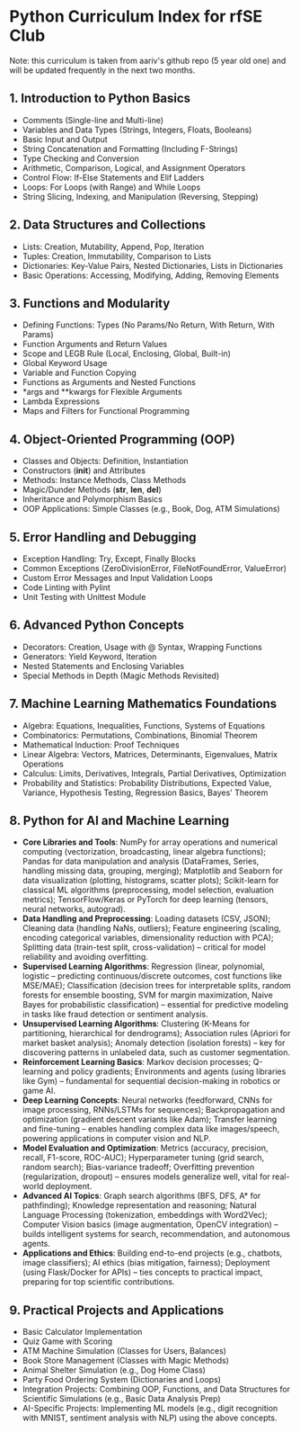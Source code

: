 # Python Curriculum Index for rfSE Club

Note: this curriculum is taken from aariv's github repo (5 year old one) and will be updated frequently in the next two months.

## 1. Introduction to Python Basics

- Comments (Single-line and Multi-line)
- Variables and Data Types (Strings, Integers, Floats, Booleans)
- Basic Input and Output
- String Concatenation and Formatting (Including F-Strings)
- Type Checking and Conversion
- Arithmetic, Comparison, Logical, and Assignment Operators
- Control Flow: If-Else Statements and Elif Ladders
- Loops: For Loops (with Range) and While Loops
- String Slicing, Indexing, and Manipulation (Reversing, Stepping)

## 2. Data Structures and Collections

- Lists: Creation, Mutability, Append, Pop, Iteration
- Tuples: Creation, Immutability, Comparison to Lists
- Dictionaries: Key-Value Pairs, Nested Dictionaries, Lists in Dictionaries
- Basic Operations: Accessing, Modifying, Adding, Removing Elements

## 3. Functions and Modularity

- Defining Functions: Types (No Params/No Return, With Return, With Params)
- Function Arguments and Return Values
- Scope and LEGB Rule (Local, Enclosing, Global, Built-in)
- Global Keyword Usage
- Variable and Function Copying
- Functions as Arguments and Nested Functions
- \*args and \*\*kwargs for Flexible Arguments
- Lambda Expressions
- Maps and Filters for Functional Programming

## 4. Object-Oriented Programming (OOP)

- Classes and Objects: Definition, Instantiation
- Constructors (**init**) and Attributes
- Methods: Instance Methods, Class Methods
- Magic/Dunder Methods (**str**, **len**, **del**)
- Inheritance and Polymorphism Basics
- OOP Applications: Simple Classes (e.g., Book, Dog, ATM Simulations)

## 5. Error Handling and Debugging

- Exception Handling: Try, Except, Finally Blocks
- Common Exceptions (ZeroDivisionError, FileNotFoundError, ValueError)
- Custom Error Messages and Input Validation Loops
- Code Linting with Pylint
- Unit Testing with Unittest Module

## 6. Advanced Python Concepts

- Decorators: Creation, Usage with @ Syntax, Wrapping Functions
- Generators: Yield Keyword, Iteration
- Nested Statements and Enclosing Variables
- Special Methods in Depth (Magic Methods Revisited)

## 7. Machine Learning Mathematics Foundations

- Algebra: Equations, Inequalities, Functions, Systems of Equations
- Combinatorics: Permutations, Combinations, Binomial Theorem
- Mathematical Induction: Proof Techniques
- Linear Algebra: Vectors, Matrices, Determinants, Eigenvalues, Matrix Operations
- Calculus: Limits, Derivatives, Integrals, Partial Derivatives, Optimization
- Probability and Statistics: Probability Distributions, Expected Value, Variance, Hypothesis Testing, Regression Basics, Bayes' Theorem

## 8. Python for AI and Machine Learning

- **Core Libraries and Tools**: NumPy for array operations and numerical computing (vectorization, broadcasting, linear algebra functions); Pandas for data manipulation and analysis (DataFrames, Series, handling missing data, grouping, merging); Matplotlib and Seaborn for data visualization (plotting, histograms, scatter plots); Scikit-learn for classical ML algorithms (preprocessing, model selection, evaluation metrics); TensorFlow/Keras or PyTorch for deep learning (tensors, neural networks, autograd).
- **Data Handling and Preprocessing**: Loading datasets (CSV, JSON); Cleaning data (handling NaNs, outliers); Feature engineering (scaling, encoding categorical variables, dimensionality reduction with PCA); Splitting data (train-test split, cross-validation) – critical for model reliability and avoiding overfitting.
- **Supervised Learning Algorithms**: Regression (linear, polynomial, logistic – predicting continuous/discrete outcomes, cost functions like MSE/MAE); Classification (decision trees for interpretable splits, random forests for ensemble boosting, SVM for margin maximization, Naive Bayes for probabilistic classification) – essential for predictive modeling in tasks like fraud detection or sentiment analysis.
- **Unsupervised Learning Algorithms**: Clustering (K-Means for partitioning, hierarchical for dendrograms); Association rules (Apriori for market basket analysis); Anomaly detection (isolation forests) – key for discovering patterns in unlabeled data, such as customer segmentation.
- **Reinforcement Learning Basics**: Markov decision processes; Q-learning and policy gradients; Environments and agents (using libraries like Gym) – fundamental for sequential decision-making in robotics or game AI.
- **Deep Learning Concepts**: Neural networks (feedforward, CNNs for image processing, RNNs/LSTMs for sequences); Backpropagation and optimization (gradient descent variants like Adam); Transfer learning and fine-tuning – enables handling complex data like images/speech, powering applications in computer vision and NLP.
- **Model Evaluation and Optimization**: Metrics (accuracy, precision, recall, F1-score, ROC-AUC); Hyperparameter tuning (grid search, random search); Bias-variance tradeoff; Overfitting prevention (regularization, dropout) – ensures models generalize well, vital for real-world deployment.
- **Advanced AI Topics**: Graph search algorithms (BFS, DFS, A\* for pathfinding); Knowledge representation and reasoning; Natural Language Processing (tokenization, embeddings with Word2Vec); Computer Vision basics (image augmentation, OpenCV integration) – builds intelligent systems for search, recommendation, and autonomous agents.
- **Applications and Ethics**: Building end-to-end projects (e.g., chatbots, image classifiers); AI ethics (bias mitigation, fairness); Deployment (using Flask/Docker for APIs) – ties concepts to practical impact, preparing for top scientific contributions.

## 9. Practical Projects and Applications

- Basic Calculator Implementation
- Quiz Game with Scoring
- ATM Machine Simulation (Classes for Users, Balances)
- Book Store Management (Classes with Magic Methods)
- Animal Shelter Simulation (e.g., Dog Home Class)
- Party Food Ordering System (Dictionaries and Loops)
- Integration Projects: Combining OOP, Functions, and Data Structures for Scientific Simulations (e.g., Basic Data Analysis Prep)
- AI-Specific Projects: Implementing ML models (e.g., digit recognition with MNIST, sentiment analysis with NLP) using the above concepts.
